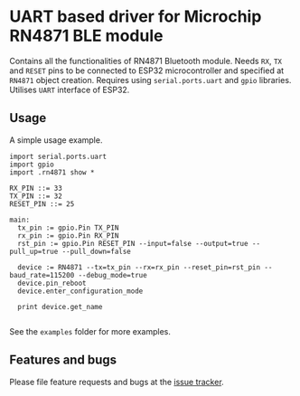 # UART based driver for Microchip RN4871 BLE module

Contains all the functionalities of RN4871 Bluetooth module. Needs `RX`, `TX` and `RESET` pins to be connected to ESP32 microcontroller and specified at `RN4871` object creation. Requires using `serial.ports.uart` and `gpio` libraries. Utilises `UART` interface of ESP32.

## Usage
A simple usage example.

```
import serial.ports.uart
import gpio
import .rn4871 show *

RX_PIN ::= 33
TX_PIN ::= 32
RESET_PIN ::= 25

main:
  tx_pin := gpio.Pin TX_PIN
  rx_pin := gpio.Pin RX_PIN 
  rst_pin := gpio.Pin RESET_PIN --input=false --output=true --pull_up=true --pull_down=false
  
  device := RN4871 --tx=tx_pin --rx=rx_pin --reset_pin=rst_pin --baud_rate=115200 --debug_mode=true
  device.pin_reboot
  device.enter_configuration_mode
  
  print device.get_name
  
```

See the `examples` folder for more examples.

## Features and bugs

Please file feature requests and bugs at the [issue tracker][tracker].

[tracker]: https://github.com/toitware/bluetooth-rn4871-module/issues